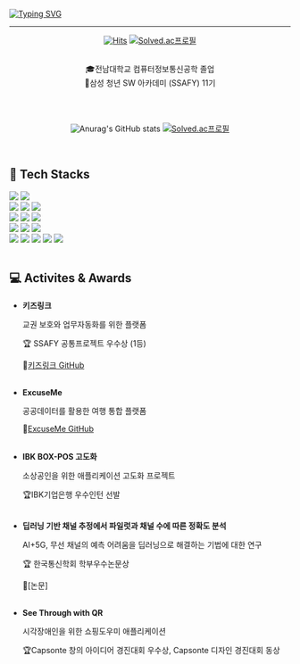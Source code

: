 

[![Typing SVG](https://readme-typing-svg.demolab.com?font=Alkatra&weight=500&size=45&duration=4000&pause=3&color=6994CDEE&center=true&vCenter=true&multiline=true&repeat=true&width=1000&height=100&lines=Welcome+to+Jiwon's+GitHub!🤍)](https://git.io/typing-svg)


 ---

<div align="center">
 
  [![Hits](https://hits.seeyoufarm.com/api/count/incr/badge.svg?url=https%3A%2F%2Fgithub.com%2Fwonxxikim%2Fhit-counter&count_bg=%23FF9DDE&title_bg=%23636363&icon=&icon_color=%23E7E7E7&title=HITS&edge_flat=false)](https://hits.seeyoufarm.com)  [![Solved.ac프로필](http://mazassumnida.wtf/api/mini/generate_badge?boj=gokim0928)](https://solved.ac/gokim0928)
 
<br>
🎓전남대학교 컴퓨터정보통신공학 졸업 <br>
🔎삼성 청년 SW 아카데미 (SSAFY) 11기

<br><br>

![Anurag's GitHub stats](https://github-readme-stats.vercel.app/api?username=wonxxikim&theme=buefy&show_icons=true)
[![Solved.ac프로필](http://mazassumnida.wtf/api/v2/generate_badge?boj=gokim0928)](https://solved.ac/gokim0928)


<div align="left">
 
<br>

## 🔨 Tech Stacks
  <img src="https://img.shields.io/badge/java-007396?style=for-the-badge&logo=OpenJDK&logoColor=white"> 
  <img src="https://img.shields.io/badge/Python-3766AB?style=for-the-badge&logo=Python&logoColor=white"/>
  <br>
    
  <img src="https://img.shields.io/badge/spring-6DB33F?style=for-the-badge&logo=spring&logoColor=white">
  <img src="https://img.shields.io/badge/spring boot-6DB33F?style=for-the-badge&logo=springboot&logoColor=white">
  <img src="https://img.shields.io/badge/spring security-6DB33F?style=for-the-badge&logo=springsecurity&logoColor=white"> 
  <br>
  
  <img src="https://img.shields.io/badge/hibernate-59666C?style=for-the-badge&logo=hibernate&logoColor=white"> 
  <img src="https://img.shields.io/badge/mysql-4479A1?style=for-the-badge&logo=mysql&logoColor=white">
  <img src="https://img.shields.io/badge/MyBatis-1dd1a1?style=for-the-badge&logo=MyBatis&logoColor=black"/>
  <br>

  <img src="https://img.shields.io/badge/amazon ec2-FF9900?style=for-the-badge&logo=amazonec2&logoColor=white"> 
  <img src="https://img.shields.io/badge/docker-2496ED?style=flat-square&logo=docker&logoColor=white" />
  <img src="https://img.shields.io/badge/jenkins-D24939?style=flat-square&logo=jenkins&logoColor=white" />
  <br>
  
  <img src="https://img.shields.io/badge/git-F05032?style=for-the-badge&logo=git&logoColor=white">
  <img src="https://img.shields.io/badge/github-181717?style=for-the-badge&logo=github&logoColor=white">
  <img src="https://img.shields.io/badge/IntelliJ IDEA-000000.svg?&style=for-the-badge&logo=IntelliJ IDEA&logoColor=white">
  <img src="https://img.shields.io/badge/Eclipse IDE-2C2255.svg?&style=for-the-badge&logo=Eclipse IDE&logoColor=white">
  <img src="https://img.shields.io/badge/Postman-FF6C37.svg?&style=for-the-badge&logo=Postman&logoColor=white">
  <br>

<br>

## 💻 Activites & Awards
- **키즈링크**
  
  교권 보호와 업무자동화를 위한 플랫폼
  
  🏆 SSAFY 공통프로젝트 우수상 (1등)
    
  🔗[키즈링크 GitHub](https://github.com/wonxxikim/KidsLink)
  <br><br>
  
- **ExcuseMe**
  
  공공데이터를 활용한 여행 통합 플랫폼
  
  🔗[ExcuseMe GitHub](https://github.com/wonxxikim/ExcuseMe)
  <br><br>
  
- **IBK BOX-POS 고도화**
  
  소상공인을 위한 애플리케이션 고도화 프로젝트
  
  🏆IBK기업은행 우수인턴 선발
  <br><br>
  
- **딥러닝 기반 채널 추정에서 파일럿과 채널 수에 따른 정확도 분석**
  
  AI+5G, 무선 채널의 예측 어려움을 딥러닝으로 해결하는 기법에 대한 연구
  
  🏆 한국통신학회 학부우수논문상
    
  🔗[논문]
  <br><br>
  
- **See Through with QR**
  
  시각장애인을 위한 쇼핑도우미 애플리케이션
  
  🏆Capsonte 창의 아이디어 경진대회 우수상, Capsonte 디자인 경진대회 동상
  <br><br>


 

    

